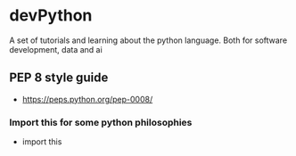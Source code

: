 # devPython
A set of tutorials and learning about the python language. Both for software development, data and ai

## PEP 8 style guide 
- https://peps.python.org/pep-0008/

### Import this for some python philosophies
- import this 
